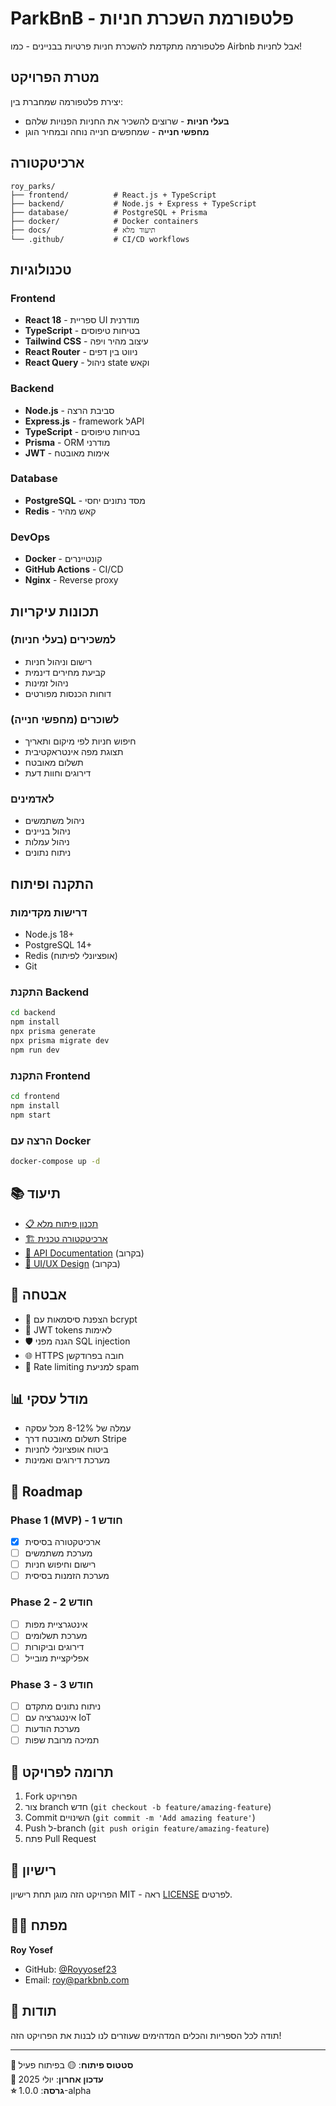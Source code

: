 # ParkBnB - פלטפורמת השכרת חניות 

פלטפורמה מתקדמת להשכרת חניות פרטיות בבניינים - כמו Airbnb אבל לחניות!

##  מטרת הפרויקט

יצירת פלטפורמה שמחברת בין:
- **בעלי חניות** - שרוצים להשכיר את החניות הפנויות שלהם
- **מחפשי חנייה** - שמחפשים חנייה נוחה ובמחיר הוגן

##  ארכיטקטורה

```
roy_parks/
├── frontend/          # React.js + TypeScript
├── backend/           # Node.js + Express + TypeScript  
├── database/          # PostgreSQL + Prisma
├── docker/            # Docker containers
├── docs/              # תיעוד מלא
└── .github/           # CI/CD workflows
```

##  טכנולוגיות

### Frontend
- **React 18** - ספריית UI מודרנית
- **TypeScript** - בטיחות טיפוסים
- **Tailwind CSS** - עיצוב מהיר ויפה
- **React Router** - ניווט בין דפים
- **React Query** - ניהול state וקאש

### Backend  
- **Node.js** - סביבת הרצה
- **Express.js** - framework לAPI
- **TypeScript** - בטיחות טיפוסים
- **Prisma** - ORM מודרני
- **JWT** - אימות מאובטח

### Database
- **PostgreSQL** - מסד נתונים יחסי
- **Redis** - קאש מהיר

### DevOps
- **Docker** - קונטיינרים
- **GitHub Actions** - CI/CD
- **Nginx** - Reverse proxy

##  תכונות עיקריות

### למשכירים (בעלי חניות)
-  רישום וניהול חניות
-  קביעת מחירים דינמית
-  ניהול זמינות
-  דוחות הכנסות מפורטים

### לשוכרים (מחפשי חנייה)  
-  חיפוש חניות לפי מיקום ותאריך
-  תצוגת מפה אינטראקטיבית
-  תשלום מאובטח
-  דירוגים וחוות דעת

### לאדמינים
-  ניהול משתמשים
-  ניהול בניינים
-  ניהול עמלות
-  ניתוח נתונים

##  התקנה ופיתוח

### דרישות מקדימות
- Node.js 18+
- PostgreSQL 14+
- Redis (אופציונלי לפיתוח)
- Git

### התקנת Backend
```bash
cd backend
npm install
npx prisma generate
npx prisma migrate dev
npm run dev
```

### התקנת Frontend
```bash
cd frontend  
npm install
npm start
```

### הרצה עם Docker
```bash
docker-compose up -d
```

## 📚 תיעוד

- [📋 תכנון פיתוח מלא](./docs/DEVELOPMENT_PLAN.md)
- [🏗️ ארכיטקטורה טכנית](./docs/ARCHITECTURE.md)
- [📖 API Documentation](./docs/API.md) (בקרוב)
- [🎨 UI/UX Design](./docs/DESIGN.md) (בקרוב)

## 🔐 אבטחה

- 🔐 הצפנת סיסמאות עם bcrypt
- 🎫 JWT tokens לאימות
- 🛡️ הגנה מפני SQL injection
- 🌐 HTTPS חובה בפרודקשן
- 🚫 Rate limiting למניעת spam

## 📊 מודל עסקי

- עמלה של 8-12% מכל עסקה
- תשלום מאובטח דרך Stripe
- ביטוח אופציונלי לחניות
- מערכת דירוגים ואמינות

## 🚀 Roadmap

### Phase 1 (MVP) - חודש 1
- [x] ארכיטקטורה בסיסית
- [ ] מערכת משתמשים
- [ ] רישום וחיפוש חניות
- [ ] מערכת הזמנות בסיסית

### Phase 2 - חודש 2  
- [ ] אינטגרציית מפות
- [ ] מערכת תשלומים
- [ ] דירוגים וביקורות
- [ ] אפליקציית מובייל

### Phase 3 - חודש 3
- [ ] ניתוח נתונים מתקדם
- [ ] אינטגרציה עם IoT
- [ ] מערכת הודעות
- [ ] תמיכה מרובת שפות

## 🤝 תרומה לפרויקט

1. Fork הפרויקט
2. צור branch חדש (`git checkout -b feature/amazing-feature`)
3. Commit השינויים (`git commit -m 'Add amazing feature'`)
4. Push ל-branch (`git push origin feature/amazing-feature`)
5. פתח Pull Request

## 📄 רישיון

הפרויקט הזה מוגן תחת רישיון MIT - ראה [LICENSE](LICENSE) לפרטים.

## 👨‍💻 מפתח

**Roy Yosef**
- GitHub: [@Royyosef23](https://github.com/Royyosef23)
- Email: roy@parkbnb.com

## 🙏 תודות

תודה לכל הספריות והכלים המדהימים שעוזרים לנו לבנות את הפרויקט הזה!

---

**📍 סטטוס פיתוח**: 🟡 בפיתוח פעיל  
**🔄 עדכון אחרון**: יולי 2025  
**⭐ גרסה**: 1.0.0-alpha